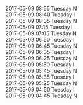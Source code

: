 2017-05-09 08:55 Tuesday  N  
2017-05-09 08:40 Tuesday  I  
2017-05-09 08:35 Tuesday  N  
2017-05-09 07:15 Tuesday  I  
2017-05-09 07:05 Tuesday  N  
2017-05-09 06:50 Tuesday  I  
2017-05-09 06:45 Tuesday  N  
2017-05-09 06:35 Tuesday  I  
2017-05-09 06:25 Tuesday  N  
2017-05-09 05:50 Tuesday  I  
2017-05-09 05:45 Tuesday  N  
2017-05-09 05:35 Tuesday  I  
2017-05-09 05:25 Tuesday  N  
2017-05-09 04:50 Tuesday  I  
2017-05-09 04:45 Tuesday  N  
